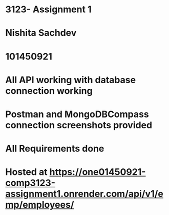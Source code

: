 # 3123- Assignment 1
# Nishita Sachdev 
# 101450921
# All API working with database connection working 
# Postman and MongoDBCompass connection screenshots provided 
# All Requirements done
# Hosted at https://one01450921-comp3123-assignment1.onrender.com/api/v1/emp/employees/
